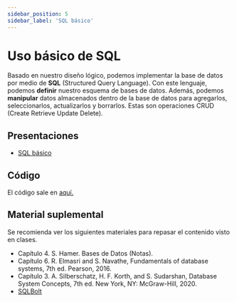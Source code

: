 ```yaml
---
sidebar_position: 5
sidebar_label: 'SQL básico'
---
```


# Uso básico de SQL

Basado en nuestro diseño lógico, podemos implementar la base de datos por medio de **SQL** (Structured Query Language). Con este lenguaje, podemos **definir** nuestro esquema de bases de datos. Además, podemos **manipular** datos almacenados dentro de la base de datos para agregarlos, seleccionarlos, actualizarlos y borrarlos. Estas son operaciones CRUD (Create Retrieve Update Delete).

## Presentaciones

- [SQL básico](https://github.com/sivanahamer/bases-datos/blob/main/04-SQL_básico/pres/04-sql.pdf)

## Código

El código sale en [aquí.](https://github.com/sivanahamer/bases-datos/blob/main/04-SQL_b%C3%A1sico/src/FirstProgram.sl.sql)

## Material suplemental

Se recomienda ver los siguientes materiales para repasar el contenido visto en clases.

- Capítulo 4. S. Hamer. Bases de Datos (Notas).
- Capítulo 6. R. Elmasri and S. Navathe, Fundamentals of database systems, 7th ed. Pearson, 2016.
- Capítulo 3. A. Silberschatz, H. F. Korth, and S. Sudarshan, Database System Concepts, 7th ed. New York, NY: McGraw-Hill, 2020.
- [SQLBolt](https://sqlbolt.com/)
